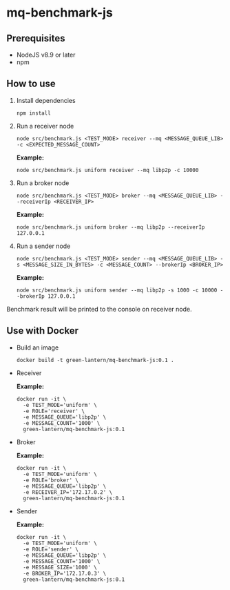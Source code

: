 # mq-benchmark-js

## Prerequisites

- NodeJS v8.9 or later
- npm

## How to use

1. Install dependencies

    ```
    npm install
    ```

2. Run a receiver node

    ```
    node src/benchmark.js <TEST_MODE> receiver --mq <MESSAGE_QUEUE_LIB> -c <EXPECTED_MESSAGE_COUNT>
    ```

    **Example:**

    ```
    node src/benchmark.js uniform receiver --mq libp2p -c 10000
    ```

3. Run a broker node

    ```
    node src/benchmark.js <TEST_MODE> broker --mq <MESSAGE_QUEUE_LIB> --receiverIp <RECEIVER_IP>
    ```

    **Example:**

    ```
    node src/benchmark.js uniform broker --mq libp2p --receiverIp 127.0.0.1
    ```

4. Run a sender node

    ```
    node src/benchmark.js <TEST_MODE> sender --mq <MESSAGE_QUEUE_LIB> -s <MESSAGE_SIZE_IN_BYTES> -c <MESSAGE_COUNT> --brokerIp <BROKER_IP>
    ```

    **Example:**

    ```
    node src/benchmark.js uniform sender --mq libp2p -s 1000 -c 10000 --brokerIp 127.0.0.1
    ```

Benchmark result will be printed to the console on receiver node.

## Use with Docker

- Build an image
    
    ```
    docker build -t green-lantern/mq-benchmark-js:0.1 .
    ```

- Receiver

    **Example:**

    ```
    docker run -it \
      -e TEST_MODE='uniform' \
      -e ROLE='receiver' \
      -e MESSAGE_QUEUE='libp2p' \
      -e MESSAGE_COUNT='1000' \
      green-lantern/mq-benchmark-js:0.1
    ```

- Broker
    
    **Example:**

    ```
    docker run -it \
      -e TEST_MODE='uniform' \
      -e ROLE='broker' \
      -e MESSAGE_QUEUE='libp2p' \
      -e RECEIVER_IP='172.17.0.2' \
      green-lantern/mq-benchmark-js:0.1
    ```

- Sender

    **Example:**

    ```
    docker run -it \
      -e TEST_MODE='uniform' \
      -e ROLE='sender' \
      -e MESSAGE_QUEUE='libp2p' \
      -e MESSAGE_COUNT='1000' \
      -e MESSAGE_SIZE='1000' \
      -e BROKER_IP='172.17.0.3' \
      green-lantern/mq-benchmark-js:0.1
    ```